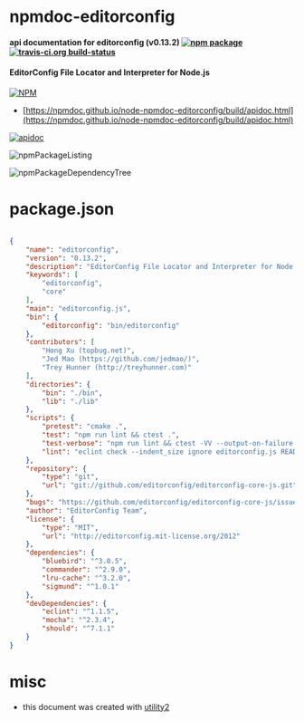 # npmdoc-editorconfig

#### api documentation for  editorconfig (v0.13.2)  [![npm package](https://img.shields.io/npm/v/npmdoc-editorconfig.svg?style=flat-square)](https://www.npmjs.org/package/npmdoc-editorconfig) [![travis-ci.org build-status](https://api.travis-ci.org/npmdoc/node-npmdoc-editorconfig.svg)](https://travis-ci.org/npmdoc/node-npmdoc-editorconfig)

#### EditorConfig File Locator and Interpreter for Node.js

[![NPM](https://nodei.co/npm/editorconfig.png?downloads=true&downloadRank=true&stars=true)](https://www.npmjs.com/package/editorconfig)

- [https://npmdoc.github.io/node-npmdoc-editorconfig/build/apidoc.html](https://npmdoc.github.io/node-npmdoc-editorconfig/build/apidoc.html)

[![apidoc](https://npmdoc.github.io/node-npmdoc-editorconfig/build/screenCapture.buildCi.browser.%252Ftmp%252Fbuild%252Fapidoc.html.png)](https://npmdoc.github.io/node-npmdoc-editorconfig/build/apidoc.html)

![npmPackageListing](https://npmdoc.github.io/node-npmdoc-editorconfig/build/screenCapture.npmPackageListing.svg)

![npmPackageDependencyTree](https://npmdoc.github.io/node-npmdoc-editorconfig/build/screenCapture.npmPackageDependencyTree.svg)



# package.json

```json

{
    "name": "editorconfig",
    "version": "0.13.2",
    "description": "EditorConfig File Locator and Interpreter for Node.js",
    "keywords": [
        "editorconfig",
        "core"
    ],
    "main": "editorconfig.js",
    "bin": {
        "editorconfig": "bin/editorconfig"
    },
    "contributors": [
        "Hong Xu (topbug.net)",
        "Jed Mao (https://github.com/jedmao/)",
        "Trey Hunner (http://treyhunner.com)"
    ],
    "directories": {
        "bin": "./bin",
        "lib": "./lib"
    },
    "scripts": {
        "pretest": "cmake .",
        "test": "npm run lint && ctest .",
        "test-verbose": "npm run lint && ctest -VV --output-on-failure .",
        "lint": "eclint check --indent_size ignore editorconfig.js README.md \"bin/**\" \"lib/**\""
    },
    "repository": {
        "type": "git",
        "url": "git://github.com/editorconfig/editorconfig-core-js.git"
    },
    "bugs": "https://github.com/editorconfig/editorconfig-core-js/issues",
    "author": "EditorConfig Team",
    "license": {
        "type": "MIT",
        "url": "http://editorconfig.mit-license.org/2012"
    },
    "dependencies": {
        "bluebird": "^3.0.5",
        "commander": "^2.9.0",
        "lru-cache": "^3.2.0",
        "sigmund": "^1.0.1"
    },
    "devDependencies": {
        "eclint": "^1.1.5",
        "mocha": "^2.3.4",
        "should": "^7.1.1"
    }
}
```



# misc
- this document was created with [utility2](https://github.com/kaizhu256/node-utility2)
